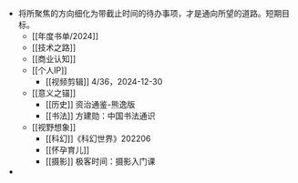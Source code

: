 - 将所聚焦的方向细化为带截止时间的待办事项，才是通向所望的道路。短期目标。
	- [[年度书单/2024]]
	- [[技术之路]]
	- [[商业认知]]
	- [[个人IP]]
		- [[视频剪辑]] 4/36，2024-12-30
	- [[意义之锚]]
		- [[历史]] 资治通鉴-熊逸版
		- [[书法]] 方建勋：中国书法通识
	- [[视野想象]]
		- [[科幻]]《科幻世界》202206
		- [[怀孕育儿]]
		- [[摄影]] 极客时间：摄影入门课
-